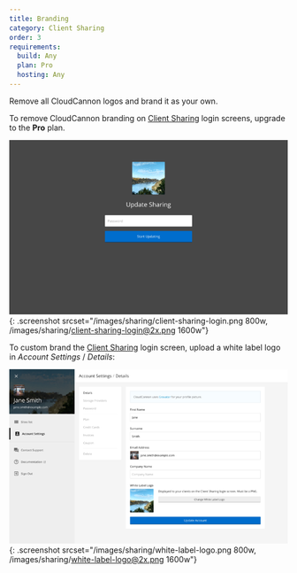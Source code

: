```yaml
---
title: Branding
category: Client Sharing
order: 3
requirements:
  build: Any
  plan: Pro
  hosting: Any
---
```


Remove all CloudCannon logos and brand it as your own.

To remove CloudCannon branding on [Client Sharing](/sharing/client-sharing/client-sharing/) login screens, upgrade to the **Pro** plan.

![Client sharing login screen](/images/sharing/client-sharing-login.png){: .screenshot srcset="/images/sharing/client-sharing-login.png 800w, /images/sharing/client-sharing-login@2x.png 1600w"}

To custom brand the [Client Sharing](/sharing/client-sharing/client-sharing/) login screen, upload a white label logo in *Account Settings* / *Details*:

![Account details interface](/images/sharing/white-label-logo.png){: .screenshot srcset="/images/sharing/white-label-logo.png 800w, /images/sharing/white-label-logo@2x.png 1600w"}
